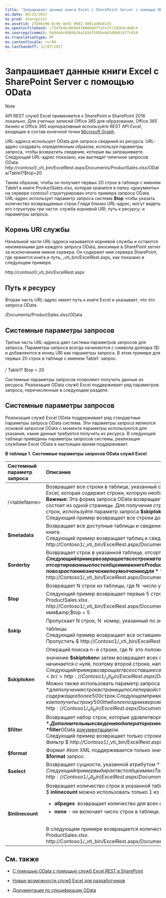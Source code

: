 ```yaml
---
title: "Запрашивает данные книги Excel с SharePoint Server с помощью OData"
ms.date: 09/25/2017
ms.prod: sharepoint
ms.assetid: 2f846e96-6c9e-4ed2-9602-4081ad0ab135
ms.openlocfilehash: c7547b4bc0b504780609dffafe7fc15669cd68c4
ms.sourcegitcommit: 0a94e0c600db24a1b5bf5895e6d3d9681bf7c810
ms.translationtype: MT
ms.contentlocale: ru-RU
ms.lasthandoff: 12/07/2017
---
```

# <a name="requesting-excel-workbook-data-from-sharepoint-server-using-odata"></a>Запрашивает данные книги Excel с SharePoint Server с помощью OData

> [!NOTE]
> API REST служб Excel применяется к SharePoint и SharePoint 2016 локально. Для учетных записей Office 365 для образования, Office 365 бизнес и Office 365 корпоративный используйте REST API Excel, входящие в состав конечной точки [Microsoft Graph](http://graph.microsoft.io/en-us/docs/api-reference/v1.0/resources/excel).
  
    
    

URL-адреса использует OData для запроса сведений из ресурса. URL-адрес создавать определенным образом, используя параметры запроса, чтобы возвратить сведения, которые вы запрашиваете. Следующий URL-адрес показано, как выглядит типичное запросов OData. http://contoso1/_vti_bin/ExcelRest.aspx/Documents/ProductSales.xlsx/OData/Table1?$top=20
  
    
    

Таким образом, чтобы он получает первых 20 строк в таблице с именем Table1 в книге ProductSales.xlsx, которая хранится в папку «документы» на сервере contoso1 структурирован этого примера запроса OData. URL-адрес использует параметр запроса система **$top** чтобы указать количество возвращаемых строк.Глядя близко URL-адрес, могут видеть его структуры три части: служба корневой URI; путь к ресурсу; и параметры запроса.
## <a name="service-root-uri"></a>Корень URI службы

Начальной части URL-адреса называется корневой службы и остаются неизменными для каждого запроса OData, вносимые в SharePoint server за исключением имени сервера. Он содержит имя сервера SharePoint, где хранится книга и путь, _vti_bin/ExcelRest.aspx, как показано в следующем примере.
  
    
    
http://contoso1/_vti_bin/ExcelRest.aspx
  
    
    

## <a name="resource-path"></a>Путь к ресурсу

Вторая часть URL-адрес имеет путь к книге Excel и указывает, что это запроса OData.
  
    
    
/Documents/ProductSales.xlsx/OData
  
    
    

## <a name="system-query-options"></a>Системные параметры запросов

Третья часть URL-адреса дает система параметров запросов для запроса. Параметры запроса всегда начинаются с символа доллара ($) и добавляются в конец URI как параметры запроса. В этом примере для первых 20 строк в таблице с именем Table1  запрос.
  
    
    
/ Table1? $top = 20
  
    
    
Системные параметры запросов позволяют получить данные из ресурса. Реализация OData служб Excel поддерживает ряд параметров запроса, перечисленные в следующем разделе.
  
    
    

## <a name="system-query-options"></a>Системные параметры запросов
<a name="xlsSystemQueryOptions"> </a>

Реализация служб Excel OData поддерживает ряд стандартные параметры запроса OData система. Эти параметры запроса являются основой запросов OData с момента параметры используются для указания, какие данные требуется получить из ресурса. В следующей таблице приведены параметры запросов системы, реализация службами Excel OData в настоящее время поддерживает.
  
    
    

**В таблице 1. Системные параметры запросов OData служб Excel**


|**Системный параметр запроса**|**Описание**|
|:-----|:-----|
|/\<tableName\>  <br/> |Возвращает все строки в таблице, указанный с \<tableName\>, где \<tableName\> — это имя таблицы в книгу Excel, которая содержит строки, которую необходимо получить.  <br/> **Важные:** Эта форма запроса OData возвращает не более 500 строк за раз. Каждый набор строк, 500 состоит из одной страницы. Для получения строк в дальнейшем страниц в таблице, имеющей более 500 строк, используйте параметр запроса **$skiptoken** (см. ниже).<br/>Следующий пример возвращает все строки до 500th строк в Table1 ProductSales.xlsx книги.  <br/> |
|**$metadata** <br/> |Возвращает все доступные таблицы и сведения о типе для всех строк в каждой таблице в указанной книге.  <br/> Следующий пример возвращает таблиц и сведения о типе для таблиц в книге ProductSales.xlsx.  <br/> http://Contoso1/_vti_bin/ExcelRest.aspx/Documents/ProductSales.xlsx/OData/$ метаданных  <br/> |
|**$orderby** <br/> |Возвращает строк в указанной таблице, отсортированные по значения, указанного в **$orderby**.  <br/> Следующий пример возвращает все строки в таблице 1, отсортированные по столбце имя в книге ProductSales.xlsx.  <br/> **Примечание**: по возрастанию значение по умолчанию для **$orderby** .          http://Contoso1/_vti_bin/ExcelRest.aspx/Documents/ProductSales.xlsx/OData/Table1?$ orderby = имя  <br/> |
|**$top** <br/> |Возвращает N строк из таблицы, где N  число указанное значение **$top**.  <br/> Следующий пример возвращает первые 5 строк из Table1, отсортированные по имени столбца в книге ProductSales.xlsx.  <br/> http://Contoso1/_vti_bin/ExcelRest.aspx/Documents/ProductSales.xlsx/OData/Table1_qM _ $orderby = имя&amp;$top = 5  <br/> |
|**$skip** <br/> |Пропускает N строк, N  номер, указанный по значению **$skip**и затем возвращает остальных строк таблицы.  <br/> Следующий пример возвращает все оставшиеся строки после пятой из Table1 ProductSales.xlsx книги.  <br/> Пропустить $ http://Contoso1/_vti_bin/ExcelRest.aspx/Documents/ProductSales.xlsx/OData/Table1? = 5  <br/> |
|**$skiptoken** <br/> |Операций поиска n-й строке, где N  это положение строки порядковый номер, указанный в параметре значение **$skiptoken**и затем возвращает всех оставшихся строк, начиная с строки N + 1. Коллекция начинается с нуля, поэтому второй строке, например, обозначается $skiptoken = 1.<br/> Следующий пример возвращает все оставшиеся строки после второй строке из Table1 ProductSales.xlsx книги.  <br/> http://Contoso1/_vti_bin/ExcelRest.aspx/Documents/ProductSales.xlsx/OData/Table1?$ skiptoken = 1  <br/> Можно также использовать параметр запроса **$skiptoken** для получения строк в страницы после первой страницы из таблицы, содержащее более 500 строк. Следующем примере показано, как получить строку 500th и более поздних версий, из таблицы с более чем 500 строк.<br/> http://Contoso1/_vti_bin/ExcelRest.aspx/Documents/ProductSales.xlsx/OData/Table1?$ skiptoken = 499  <br/> |
|**$filter** <br/> |Возвращает набор строк, которые удовлетворяют условиям, указанным в значении **$filter**. Дополнительные сведения об операторах и набор функций, которые можно использовать с **$filter**OData  [документации](http://www.odata.org/documentation/odata-version-2-0/uri-conventions/)см. <br/> Следующий пример возвращает только строки, где значение столбца Price больше 100.  <br/> Фильтр $ http://Contoso1/_vti_bin/ExcelRest.aspx/Documents/ProductSales.xlsx/OData/Table1? = цена gt 100  <br/> |
|**$format** <br/> |Формат Atom XML поддерживается только значение и используется по умолчанию для параметра **$format** запрос. <br/> |
|**$select** <br/> |Возвращает сущности, указанной атрибутом **$select**.  <br/> Следующий пример выбирает в столбце имя из Table1 в книге ProductSales.xlsx.  <br/> http://Contoso1/_vti_bin/ExcelRest.aspx/Documents/ProductSales.xlsx/OData/Table1?$ select = имя  <br/> |
|**$inlinecount** <br/> | Возвращает количество строк в указанной таблице. <br/>  $ **inlinecount** можно использовать только 1 из 2 из следующих значений. <br/><ul><li>**allpages**  возвращает количество для всех строк в таблице.</li><li>**none** - не включает число строк в таблице.</li></ul><br/>В следующем примере возвращается количество для общее число строк в Table1 в книге ProductSales.xlsx. <br/>  http://Contoso1/_vti_bin/ExcelRest.aspx/Documents/ProductSales.xlsx/OData/Table1?$ inlinecount = allpages <br/> |
   

## <a name="see-also"></a>См. также
<a name="xlsAdditionalResources"> </a>


-  [С помощью OData с помощью служб Excel REST в SharePoint](using-odata-with-excel-services-rest-in-sharepoint.md)
    
  
-  [Новые возможности служб Excel для разработчиков](http://msdn.microsoft.com/library/09e96c8b-cb55-4fd1-a797-b50fbf0f9296.aspx)
    
  
-  [Документация по спецификации OData](http://www.odata.org)
    
  
